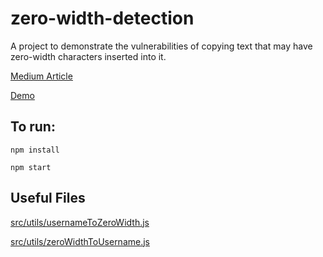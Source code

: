 # zero-width-detection
A project to demonstrate the vulnerabilities of copying text that may have zero-width characters inserted into it.

[Medium Article](https://medium.com/@umpox/be-careful-what-you-copy-invisibly-inserting-usernames-into-text-with-zero-width-characters-18b4e6f17b66)

[Demo](https://umpox.github.io/zero-width-detection)

## To run:
`npm install`

`npm start`

## Useful Files
[src/utils/usernameToZeroWidth.js](https://github.com/umpox/zero-width-detection/blob/master/src/utils/usernameToZeroWidth.js)

[src/utils/zeroWidthToUsername.js](https://github.com/umpox/zero-width-detection/blob/master/src/utils/zeroWidthToUsername.js)
